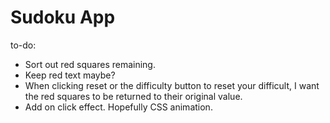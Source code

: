 # Sudoku App

to-do:
* Sort out red squares remaining.
* Keep red text maybe?
* When clicking reset or the difficulty button to reset your difficult, I want the red squares to be returned to their original value.
* Add on click effect. Hopefully CSS animation.

